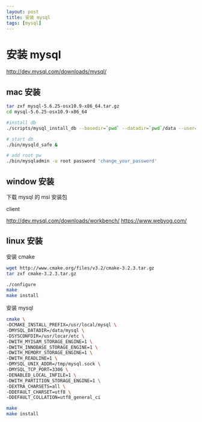 ```yaml
---
layout: post
title: 安装 mysql
tags: [mysql]
---
```


# 安装 mysql

http://dev.mysql.com/downloads/mysql/


## mac 安装

```bash
tar zxf mysql-5.6.25-osx10.9-x86_64.tar.gz
cd mysql-5.6.25-osx10.9-x86_64

#install db
./scripts/mysql_install_db --basedir=`pwd` --datadir=`pwd`/data --user=change_your_name_or_mysql

# start db
./bin/mysqld_safe &

# add root pw
./bin/mysqladmin -u root password 'change_your_password'
```

## window 安装

下载 mysql 的 msi 安装包

client

http://dev.mysql.com/downloads/workbench/
https://www.webyog.com/

## linux 安装

安装 cmake

```bash
wget http://www.cmake.org/files/v3.2/cmake-3.2.3.tar.gz
tar zxf cmake-3.2.3.tar.gz

./configure
make
make install
```

安装 mysql

```bash
cmake \
-DCMAKE_INSTALL_PREFIX=/usr/local/mysql \
-DMYSQL_DATADIR=/data/mysql \
-DSYSCONFDIR=/usr/locar/etc \
-DWITH_MYISAM_STORAGE_ENGINE=1 \
-DWITH_INNOBASE_STORAGE_ENGINE=1 \
-DWITH_MEMORY_STORAGE_ENGINE=1 \
-DWITH_READLINE=1 \
-DMYSQL_UNIX_ADDR=/tmp/mysql.sock \
-DMYSQL_TCP_PORT=3306 \
-DENABLED_LOCAL_INFILE=1 \
-DWITH_PARTITION_STORAGE_ENGINE=1 \
-DEXTRA_CHARSETS=all \
-DDEFAULT_CHARSET=utf8 \
-DDEFAULT_COLLATION=utf8_general_ci

make
make install
```

